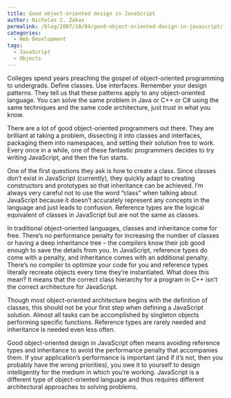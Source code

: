 ```yaml
---
title: Good object-oriented design in JavaScript
author: Nicholas C. Zakas
permalink: /blog/2007/10/04/good-object-oriented-design-in-javascript/
categories:
  - Web Development
tags:
  - JavaScript
  - Objects
---
```

Colleges spend years preaching the gospel of object-oriented programming to undergrads. Define classes. Use interfaces. Remember your design patterns. They tell us that these patterns apply to any object-oriented language. You can solve the same problem in Java or C++ or C# using the same techniques and the same code architecture, just trust in what you know.

There are a lot of good object-oriented programmers out there. They are brilliant at taking a problem, dissecting it into classes and interfaces, packaging them into namespaces, and setting their solution free to work. Every once in a while, one of these fantastic programmers decides to try writing JavaScript, and then the fun starts.

One of the first questions they ask is how to create a class. Since classes don&#8217;t exist in JavaScript (currently), they quickly adapt to creating constructors and prototypes so that inheritance can be achieved. I&#8217;m always very careful not to use the word &#8220;class&#8221; when talking about JavaScript because it doesn&#8217;t accurately represent any concepts in the language and just leads to confusion. Reference types are the logical equivalent of classes in JavaScript but are not the same as classes.

In traditional object-oriented languages, classes and inheritance come for free. There&#8217;s no performance penalty for increasing the number of classes or having a deep inheritance tree &#8211; the compilers know their job good enough to save the details from you. In JavaScript, reference types do come with a penalty, and inheritance comes with an additional penalty. There&#8217;s no compiler to optimize your code for you and reference types literally recreate objects every time they&#8217;re instantiated. What does this mean? It means that the correct class hierarchy for a program in C++ isn&#8217;t the correct architecture for JavaScript.

Though most object-oriented architecture begins with the definition of classes, this should not be your first step when defining a JavaScript solution. Almost all tasks can be accomplished by singleton objects performing specific functions. Reference types are rarely needed and inheritance is needed even less often.

Good object-oriented design in JavaScript often means avoiding reference types and inheritance to avoid the performance penalty that accompanies them. If your application&#8217;s performance is important (and if it&#8217;s not, then you probably have the wrong priorities), you owe it to yourself to design intelligently for the medium in which you&#8217;re working. JavaScript is a different type of object-oriented language and thus requires different architectural approaches to solving problems.
